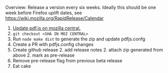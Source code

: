 Overview: Release a version every six weeks.  Ideally this should be one week before Firefox uplift dates, see https://wiki.mozilla.org/RapidRelease/Calendar

1. [Update pdf.js on mozilla central.](https://github.com/mozilla/pdf.js/wiki/Updating-pdf.js-on-Mozilla-Central)
1. `git checkout <SHA IN MOZ CENTRAL>`
1. Run `node make dist` to generate the zip and update pdfjs.confg
1. Create a PR with pdfjs.config changes
1. Create github release
   2. add release notes
   2. attach zip generated from above
   2. mark as pre-release
1. Remove pre-release flag from previous beta release
1. Eat cake
